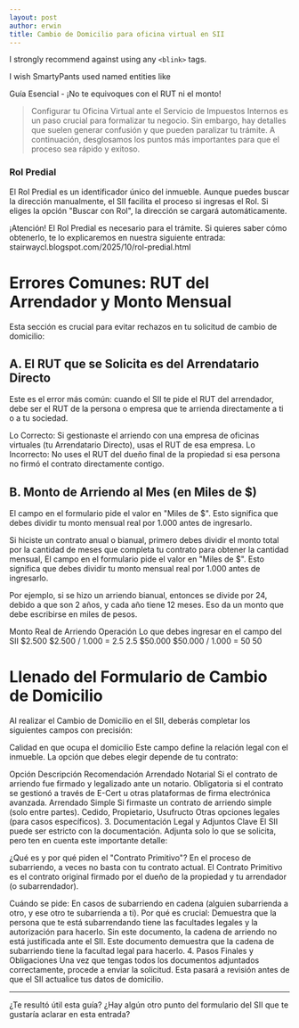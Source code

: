 ```yaml
---
layout: post
author: erwin
title: Cambio de Domicilio para oficina virtual en SII
---
```

I strongly recommend against using any `<blink>` tags.

I wish SmartyPants used named entities like

Guía Esencial - ¡No te equivoques con el RUT ni el monto!


>Configurar tu Oficina Virtual ante el Servicio de Impuestos Internos es un paso crucial para formalizar tu negocio. Sin embargo, hay detalles que suelen generar confusión y que pueden paralizar tu trámite. A continuación, desglosamos los puntos más importantes para que el proceso sea rápido y exitoso.

### Rol Predial
El Rol Predial es un identificador único del inmueble. Aunque puedes buscar la dirección manualmente, el SII facilita el proceso si ingresas el Rol. Si eliges la opción "Buscar con Rol", la dirección se cargará automáticamente.

¡Atención! El Rol Predial es necesario para el trámite. Si quieres saber cómo obtenerlo, te lo explicaremos en nuestra siguiente entrada:
stairwaycl.blogspot.com/2025/10/rol-predial.html


# Errores Comunes: RUT del Arrendador y Monto Mensual
Esta sección es crucial para evitar rechazos en tu solicitud de cambio de domicilio:

## A. El RUT que se Solicita es del Arrendatario Directo
Este es el error más común: cuando el SII te pide el RUT del arrendador, debe ser el RUT de la persona o empresa que te arrienda directamente a ti o a tu sociedad.

Lo Correcto: Si gestionaste el arriendo con una empresa de oficinas virtuales (tu Arrendatario Directo), usas el RUT de esa empresa.
Lo Incorrecto: No uses el RUT del dueño final de la propiedad si esa persona no firmó el contrato directamente contigo.

## B. Monto de Arriendo al Mes (en Miles de $)
El campo en el formulario pide el valor en "Miles de $". Esto significa que debes dividir tu monto mensual real por 1.000 antes de ingresarlo.

Si hiciste un contrato anual o bianual, primero debes dividir el monto total por la cantidad de meses que completa tu contrato para obtener la cantidad mensual,  El campo en el formulario pide el valor en "Miles de $". Esto significa que debes dividir tu monto mensual real por 1.000 antes de ingresarlo.

Por ejemplo, si se hizo un arriendo bianual, entonces se divide por 24, debido a que son 2 años, y cada año tiene 12 meses. Eso da un monto que debe escribirse en miles de pesos.

Monto Real de Arriendo	Operación	Lo que debes ingresar en el campo del SII
$2.500	$2.500 / 1.000 = 2.5	2.5
$50.000	$50.000 / 1.000 = 50	50
# Llenado del Formulario de Cambio de Domicilio
Al realizar el Cambio de Domicilio en el SII, deberás completar los siguientes campos con precisión:

Calidad en que ocupa el domicilio
Este campo define la relación legal con el inmueble. La opción que debes elegir depende de tu contrato:







Opción	Descripción	Recomendación
Arrendado Notarial	Si el contrato de arriendo fue firmado y legalizado ante un notario.	Obligatoria si el contrato se gestionó a través de E-Cert u otras plataformas de firma electrónica avanzada.
Arrendado Simple	Si firmaste un contrato de arriendo simple (solo entre partes).
Cedido, Propietario, Usufructo	Otras opciones legales (para casos específicos).
3. Documentación Legal y Adjuntos Clave
El SII puede ser estricto con la documentación. Adjunta solo lo que se solicita, pero ten en cuenta este importante detalle:

¿Qué es y por qué piden el "Contrato Primitivo"?
En el proceso de subarriendo, a veces no basta con tu contrato actual. El Contrato Primitivo es el contrato original firmado por el dueño de la propiedad y tu arrendador (o subarrendador).

Cuándo se pide: En casos de subarriendo en cadena (alguien subarrienda a otro, y ese otro te subarrienda a ti).
Por qué es crucial: Demuestra que la persona que te está subarrendando tiene las facultades legales y la autorización para hacerlo. Sin este documento, la cadena de arriendo no está justificada ante el SII. Este documento demuestra que la cadena de subarriendo tiene la facultad legal para hacerlo.
4. Pasos Finales y Obligaciones
Una vez que tengas todos los documentos adjuntados correctamente, procede a enviar la solicitud. Esta pasará a revisión antes de que el SII actualice tus datos de domicilio.

---

¿Te resultó útil esta guía? ¿Hay algún otro punto del formulario del SII que te gustaría aclarar en esta entrada?

